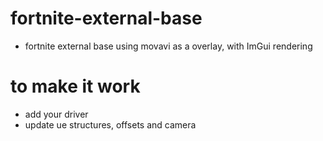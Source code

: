 # fortnite-external-base
- fortnite external base using movavi as a overlay, with ImGui rendering

# to make it work
- add your driver
- update ue structures, offsets and camera
